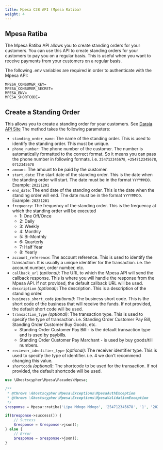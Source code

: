 ```yaml
---
title: Mpesa C2B API (Mpesa Ratiba)
weight: 4
---
```


## Mpesa Ratiba

The Mpesa Ratiba API allows you to create standing orders for your customers. You can use this API to create standing orders for your customers to pay you on a regular basis. This is useful when you want to receive payments from your customers on a regular basis.

The following .env variables are required in order to authenticate with the Mpesa API:

```dotenv
MPESA_CONSUMER_KEY=
MPESA_CONSUMER_SECRET=
MPESA_ENV=
MPESA_SHORTCODE=
```

## Create a Standing Order

This allows you to create a standing order for your customers. See [Daraja API Site](https://developer.safaricom.co.ke/APIs/MpesaRatiba)
The method takes the following parameters:

- `standing_order_name`: The name of the standing order. This is used to identify the standing order. This must be unique.
- `phone_number`: The phone number of the customer. The number is automatically formatted to the correct format. So it means you can pass the phone number in following formats. i.e. `254712345678`, `+254712345678`, `0712345678`
- `amount`: The amount to be paid by the customer.
- `start_date`: The start date of the standing order. This is the date when the standing order will start. The date must be in the format `YYYYMMDD`. Example: `20221201`
- `end_date`: The end date of the standing order. This is the date when the standing order will end. The date must be in the format `YYYYMMDD`. Example: `20231201`
- `frequency`: The frequency of the standing order. This is the frequency at which the standing order will be executed
  - 1: One Off/Once
  - 2: Daily
  - 3: Weekly
  - 4: Monthly
  - 5: Bi-Monthly
  - 6: Quarterly
  - 7: Half Year
  - 8: Yearly
- `account_reference`: The account reference. This is used to identify the transaction. It is usually a unique identifier for the transaction. i.e. the account number, order number, etc.
- `callback_url` *(optional)*: The URL to which the Mpesa API will send the callback response. This is where you will handle the response from the Mpesa API. If not provided, the default callback URL will be used.
- `description` *(optional)*: The description. This is a description of the standing order.
- `business_short_code` *(optional)*: The business short code. This is the short code of the business that will receive the funds. If not provided, the default short code will be used.
- `transaction_type` *(optional)*: The transaction type. This is used to specify the type of transaction. i.e. Standing Order Customer Pay Bill, Standing Order Customer Buy Goods, etc.
  - Standing Order Customer Pay Bill - is the default transaction type and is used by paybills.
  - Standing Order Customer Pay Marchant - is used by buy goods/till numbers.
- `reciever_identifier_type` *(optional)*: The receiver identifier type. This is used to specify the type of identifier. i.e. 4 we don't recommend changing this value.
- `shortcode` *(optional)*: The shortcode to be used for the transaction. If not provided, the default shortcode will be used.

```php
use \Ghostscypher\Mpesa\Facades\Mpesa;

/**
 * @throws \Ghostscypher\Mpesa\Exceptions\MpesaAuthException
 * @throws \Ghostscypher\Mpesa\Exceptions\MpesaValidationException
 */
$response = Mpesa::ratiba('Lipa Mdogo Mdogo', '254712345678', '1', '20221201', '20231201', '3', 'July Payment');

if($response->success()) {
    // Success
    $response = $response->json();
} else {
    // Error
    $response = $response->json();
}
```
